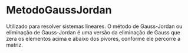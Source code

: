 # MetodoGaussJordan
Utilizado para resolver sistemas lineares. 
O método de Gauss-Jordan ou eliminação de Gauss-Jordan é uma versão da eliminação de Gauss que zera os elementos acima e abaixo dos pivores, conforme ele percorre a matriz. 
